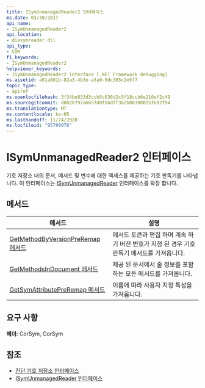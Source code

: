 ```yaml
---
title: ISymUnmanagedReader2 인터페이스
ms.date: 03/30/2017
api_name:
- ISymUnmanagedReader2
api_location:
- diasymreader.dll
api_type:
- COM
f1_keywords:
- ISymUnmanagedReader2
helpviewer_keywords:
- ISymUnmanagedReader2 interface [.NET Framework debugging]
ms.assetid: a01a881b-82a3-4b3e-a3a9-9dc305c2e5f7
topic_type:
- apiref
ms.openlocfilehash: 3f34be833d3ccb5c636d2c5f18ccb6e216ef2c49
ms.sourcegitcommit: d8020797a6657d0fbbdff362b80300815f682f94
ms.translationtype: MT
ms.contentlocale: ko-KR
ms.lasthandoff: 11/24/2020
ms.locfileid: "95709078"
---
```

# <a name="isymunmanagedreader2-interface"></a>ISymUnmanagedReader2 인터페이스

기호 저장소 내의 문서, 메서드 및 변수에 대한 액세스를 제공하는 기호 판독기를 나타냅니다. 이 인터페이스는 [ISymUnmanagedReader](isymunmanagedreader-interface.md) 인터페이스를 확장 합니다.  
  
## <a name="methods"></a>메서드  
  
|메서드|설명|  
|------------|-----------------|  
|[GetMethodByVersionPreRemap 메서드](isymunmanagedreader2-getmethodbyversionpreremap-method.md)|메서드 토큰과 편집 하며 계속 하기 버전 번호가 지정 된 경우 기호 판독기 메서드를 가져옵니다.|  
|[GetMethodsInDocument 메서드](isymunmanagedreader2-getmethodsindocument-method.md)|제공 된 문서에서 줄 정보를 포함 하는 모든 메서드를 가져옵니다.|  
|[GetSymAttributePreRemap 메서드](isymunmanagedreader2-getsymattributepreremap-method.md)|이름에 따라 사용자 지정 특성을 가져옵니다.|  
  
## <a name="requirements"></a>요구 사항  

 **헤더:** CorSym, CorSym  
  
## <a name="see-also"></a>참조

- [진단 기호 저장소 인터페이스](diagnostics-symbol-store-interfaces.md)
- [ISymUnmanagedReader 인터페이스](isymunmanagedreader-interface.md)

